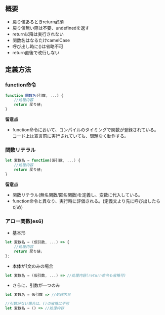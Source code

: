<!-- title=関数 -->

## 概要
- 戻り値あるときreturn必須
- 戻り値無い際は不要、undefinedを返す
- return以降は実行されない
- 関数名はなるたけcamelCase
- 呼び出し時に()は省略不可
- return直後で改行しない


## 定義方法
### function命令

```js
function 関数名(引数, ...) {
    //処理内容
    return 戻り値;
}
```

**留意点**
- function命令において、コンパイルのタイミングで関数が登録されている。
コード上は宣言前に実行されていても、問題なく動作する。

### 関数リテラル

```js
let 変数名 = function(仮引数, ...) {
    //処理内容
    return 戻り値;
}
```

**留意点**
- 関数リテラル(無名関数/匿名関数)を定義し、変数に代入している。
- function命令と異なり、実行時に評価される。(定義文より先に呼び出したらだめ)

<div style="page-break-before:always"></div>


### アロー関数(es6)

- 基本形
```javascript
let 変数名 = (仮引数, ...) => {
    //処理内容
    return 戻り値;   
};
```

- 本体が1文のみの場合

```js
let 変数名 = (仮引数, ...) => //処理内容(return命令も省略可) 
```

- さらに、引数が一つのみ

```js
let 変数名 = 仮引数 => //処理内容

//引数がない場合は、()の省略は不可
let 変数名 = () => //処理内容
```
